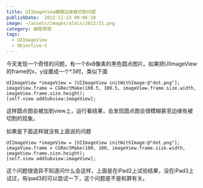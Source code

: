 ```yaml
---
title: UIImageView模糊边缘被切割问题
publishDate:  2012-11-23 00:06:20
image: ~/assets/images/aldis/2012/31.png
category: 编程思想
tags:
  - UIImageView
  - Objective-C
---
```

今天发现一个奇怪的问题，有一个8x8像素的黑色圆点图片。如果把UIImageView 的frame的x，y设置成一个*.5时，类似下面
```objc
UIImageView *imageView = [UIImageView initWithImage:@"dot.png"];
imageView.frame = CGRectMake(100.5, 100.5, imageView.frame.size.width, imageView.frame.size.height);
[self.view addSubview:imageView];
```
这样圆点图会被加到view上，运行看结果，会发现圆点图会很模糊甚至边缘有被切割的现象。

如果是下面这样就没有上面说的问题
```objc
UIImageView *imageView = [UIImageView initWithImage:@"dot.png"];
imageView.frame = CGRectMake(100, 100, imageView.frame.size.width, imageView.frame.size.height);
[self.view addSubview:imageView];
```
这个问题很诡异不知道问什么会这样，上面是在iPad2上试验结果，没在iPad3上试过，有ipad3的可以尝试一下，这个问题是不是和屏有关。
